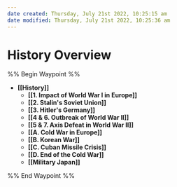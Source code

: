 ```yaml
---
date created: Thursday, July 21st 2022, 10:25:15 am
date modified: Thursday, July 21st 2022, 10:25:36 am
---
```


# History Overview

%% Begin Waypoint %%
- **[[History]]**
	- **[[1. Impact of World War I in Europe]]**
	- **[[2. Stalin's Soviet Union]]**
	- **[[3. Hitler's Germany]]**
	- **[[4 & 6. Outbreak of World War II]]**
	- **[[5 & 7. Axis Defeat in World War II]]**
	- **[[A. Cold War in Europe]]**
	- **[[B. Korean War]]**
	- **[[C. Cuban Missile Crisis]]**
	- **[[D. End of the Cold War]]**
	- **[[Military Japan]]**

%% End Waypoint %%